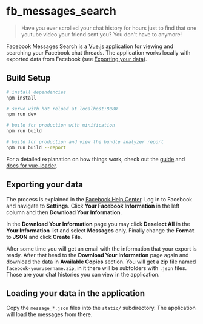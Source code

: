 # fb_messages_search

> Have you ever scrolled your chat history for hours just to find that one youtube video your friend sent you? You don't have to anymore!

Facebook Messages Search is a [Vue.js](https://vuejs.org/) application for viewing and searching your Facebook chat threads. The application works locally with exported data from Facebook (see [Exporting your data](#exporting-your-data)).

## Build Setup

``` bash
# install dependencies
npm install

# serve with hot reload at localhost:8080
npm run dev

# build for production with minification
npm run build

# build for production and view the bundle analyzer report
npm run build --report
```

For a detailed explanation on how things work, check out the [guide](http://vuejs-templates.github.io/webpack/) and [docs for vue-loader](http://vuejs.github.io/vue-loader).

## Exporting your data

The process is explained in the [Facebook Help Center](https://www.facebook.com/help/212802592074644). Log in to Facebook and navigate to **Settings**. Click **Your Facebook Information** in the left column and then **Download Your Information**. 

In the **Download Your Information** page you may click **Deselect All** in the **Your Information** list and select **Messages** only. Finally change the **Format** to **JSON** and click **Create File**.

After some time you will get an email with the information that your export is ready. After that head to the **Download Your Information** page again and download the data in **Available Copies** section. You will get a zip file named `facebook-yourusername.zip`, in it there will be subfolders with `.json` files. Those are your chat histories you can view in the application.

## Loading your data in the application

Copy the `message_*.json` files into the `static/` subdirectory. The application will load the messages from there.
